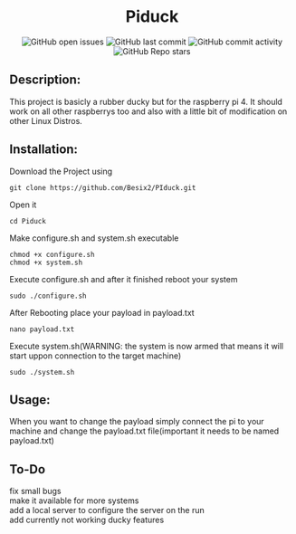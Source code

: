 <div align="center">
  <p align="center"><h1>Piduck</h1></p>
</div>


<div align="center">
  <img src="https://img.shields.io/github/issues/Besix2/PIduck" alt="GitHub open issues">
  <img src="https://img.shields.io/github/last-commit/Besix2/PIduck" alt="GitHub last commit">
  <img src="https://img.shields.io/github/commit-activity/m/Besix2/PIduck" alt="GitHub commit activity">
  <img src="https://img.shields.io/github/stars/Besix2/PIduck" alt="GitHub Repo stars">
</div>

## Description:
This project is basicly a rubber ducky but for the raspberry pi 4. It should work on all other raspberrys too and also with a little bit of modification on other Linux Distros.

## Installation:
Download the Project using
```
git clone https://github.com/Besix2/PIduck.git
```
Open it
```
cd Piduck
```
Make configure.sh and system.sh executable
```
chmod +x configure.sh
chmod +x system.sh
```
Execute configure.sh and after it finished reboot your system
```
sudo ./configure.sh
```
After Rebooting place your payload in payload.txt
```
nano payload.txt
```
Execute system.sh(WARNING: the system is now armed that means it will start uppon connection to the target machine)
```
sudo ./system.sh
```

## Usage:
When you want to change the payload simply connect the pi to your machine and change the payload.txt file(important it needs to be named payload.txt)

## To-Do
fix small bugs  
make it available for more systems  
add a local server to configure the server on the run  
add currently not working ducky features  


